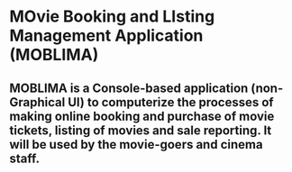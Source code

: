 # MOvie Booking and LIsting Management Application (MOBLIMA)

## MOBLIMA is a Console-based application (non-Graphical UI) to computerize the processes of making online booking and purchase of movie tickets, listing of movies and sale reporting. It will be used by the movie-goers and cinema staff.
